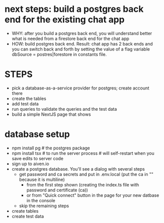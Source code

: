 
# next steps: build a postgres back end for the existing chat app
* WHY: after you build a postgres back end, you will understand better what is needed from a firestore back end for the chat app
* HOW: build postgres back end. Result: chat app has 2 back ends and you can switch back and forth by setting the value of a flag variable dbSource = postres|forestore in constants file.
# STEPS
* pick a database-as-a-service provider for postgres; create account there
* create the tables
* add test data
* run queries to validate the queries and the test data
* build a simple NextJS page that shows 

# database setup
* npm install pg # the postgres package
* npm install tsx # to run the server process # will self-restart when you save edits to server code
* sign up to aiven.io
* create a postgres database. You'll see a dialog with several steps
  * get password and ca secrets and put in .env.local (put the ca in "" because it is multiline)
    * from the first step shown (creating the index.ts file with password and certificate (ca))
    * or from "Quick connect" button in the page for your new datbase in the console 
  * skip the remaining steps
* create tables
* create test data
